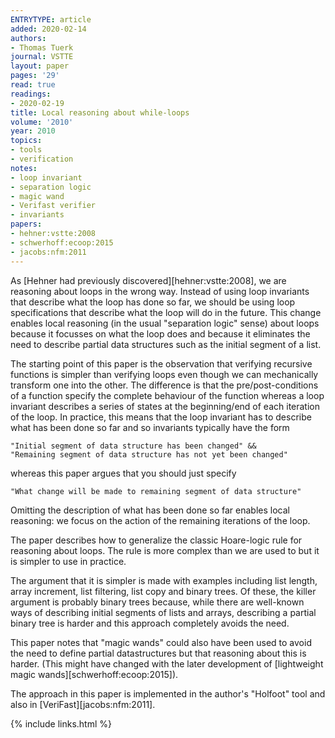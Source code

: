 ```yaml
---
ENTRYTYPE: article
added: 2020-02-14
authors:
- Thomas Tuerk
journal: VSTTE
layout: paper
pages: '29'
read: true
readings:
- 2020-02-19
title: Local reasoning about while-loops
volume: '2010'
year: 2010
topics:
- tools
- verification
notes:
- loop invariant
- separation logic
- magic wand
- Verifast verifier
- invariants
papers:
- hehner:vstte:2008
- schwerhoff:ecoop:2015
- jacobs:nfm:2011
---
```


As
[Hehner had previously discovered][hehner:vstte:2008],
we are reasoning about loops in the wrong way.
Instead of using loop invariants that describe what the loop has done so far,
we should be using loop specifications that describe what the loop will do
in the future.
This change enables local reasoning (in the usual "separation logic" sense)
about loops because it focusses on what the loop does and because
it eliminates the need to describe partial data structures such as
the initial segment of a list.

The starting point of this paper is the observation that verifying
recursive functions is simpler than verifying loops even though we
can mechanically transform one into the other.
The difference is that the pre/post-conditions of a function
specify the complete behaviour of the function whereas
a loop invariant describes a series of states at the beginning/end
of each iteration of the loop.
In practice, this means that the loop invariant has to describe
what has been done so far and so invariants typically have the
form

    "Initial segment of data structure has been changed" &&
    "Remaining segment of data structure has not yet been changed"

whereas this paper argues that you should just specify

    "What change will be made to remaining segment of data structure"

Omitting the description of what has been done so far enables
local reasoning: we focus on the action of the remaining iterations
of the loop.

The paper describes how to generalize the classic Hoare-logic
rule for reasoning about loops.
The rule is more complex than we are used to but it is simpler
to use in practice.

The argument that it is simpler is made with examples including
list length, array increment, list filtering, list copy
and binary trees.
Of these, the killer argument is probably binary trees because,
while there are well-known ways of describing initial
segments of lists and arrays, describing a partial binary
tree is harder and this approach completely avoids the need.

This paper notes that "magic wands" could also have been used
to avoid the need to define partial datastructures but that
reasoning about this is harder.
(This might have changed with the later development of
[lightweight magic wands][schwerhoff:ecoop:2015]).

The approach in this paper is implemented in the author's
"Holfoot" tool and also in
[VeriFast][jacobs:nfm:2011].

{% include links.html %}
